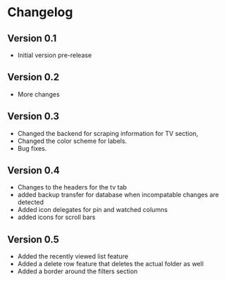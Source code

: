 # Changelog

## Version 0.1

- Initial version pre-release

## Version 0.2

- More changes

## Version 0.3

- Changed the backend for scraping information for TV section,
- Changed the color scheme for labels.
- Bug fixes.

## Version 0.4

- Changes to the headers for the tv tab
- added backup transfer for database when incompatable changes are detected
- Added icon delegates for pin and watched columns
- added icons for scroll bars

## Version 0.5

- Added the recently viewed list feature
- Added a delete row feature that deletes the actual folder as well
- Added a border around the filters section
